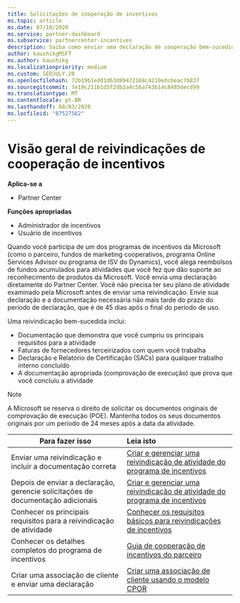 ```yaml
---
title: Solicitações de cooperação de incentivos
ms.topic: article
ms.date: 07/10/2020
ms.service: partner-dashboard
ms.subservice: partnercenter-incentives
description: Saiba como enviar uma declaração de cooperação bem-sucedida para seus incentivos organizando a documentação, as faturas, as instruções e a prova de execução corretas.
author: kaushikgMSFT
ms.author: kaushikg
ms.localizationpriority: medium
ms.custom: SEOJULY.20
ms.openlocfilehash: 72b19b1edd1d63d89472168c4210edcbeac7b837
ms.sourcegitcommit: 7e19c211b1d5f2db2a4c56a743b14c8485decd99
ms.translationtype: MT
ms.contentlocale: pt-BR
ms.lasthandoff: 08/03/2020
ms.locfileid: "87527562"
---
```

# <a name="incentives-co-op-claims-overview"></a>Visão geral de reivindicações de cooperação de incentivos

**Aplica-se a**

- Partner Center

**Funções apropriadas**

- Administrador de incentivos
- Usuário de incentivos

Quando você participa de um dos programas de incentivos da Microsoft (como o parceiro, fundos de marketing cooperativos, programa Online Services Advisor ou programa de ISV do Dynamics), você alega reembolsos de fundos acumulados para atividades que você fez que dão suporte ao reconhecimento de produtos da Microsoft. Você envia uma declaração diretamente do Partner Center. Você não precisa ter seu plano de atividade examinado pela Microsoft antes de enviar uma reivindicação. Envie sua declaração e a documentação necessária não mais tarde do prazo do período de declaração, que é de 45 dias após o final do período de uso.

Uma reivindicação bem-sucedida inclui:

- Documentação que demonstra que você cumpriu os principais requisitos para a atividade
- Faturas de fornecedores terceirizados com quem você trabalha
- Declaração e Relatório de Certificação (SACs) para qualquer trabalho interno concluído
- A documentação apropriada (comprovação de execução) que prova que você concluiu a atividade 

>[!NOTE]
>A Microsoft se reserva o direito de solicitar os documentos originais de comprovação de execução (POE). Mantenha todos os seus documentos originais por um período de 24 meses após a data da atividade. 

|**Para fazer isso**   |**Leia isto**   |
|-----------------|:--------------------------------------|
|Enviar uma reivindicação e incluir a documentação correta|[Criar e gerenciar uma reivindicação de atividade do programa de incentivos](create-incentives-claims.md)|
|Depois de enviar a declaração, gerencie solicitações de documentação adicionais|[Criar e gerenciar uma reivindicação de atividade do programa de incentivos](create-incentives-claims.md)  |
|Conhecer os principais requisitos para a reivindicação de atividade|[Conhecer os requisitos básicos para reivindicações de incentivos](core-requirements.md)   |
|Conhecer os detalhes completos do programa de incentivos|[Guia de cooperação de incentivos do parceiro](https://assets.microsoft.com/coop-guidebook.pdf)
|Criar uma associação de cliente e enviar uma declaração |[Criar uma associação de cliente usando o modelo CPOR](submit-osa-claim.md)|
                                                                                 
                                   
